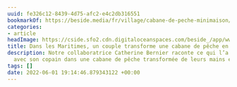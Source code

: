 ```yaml
---
uuid: fe326c12-8439-4d75-afc2-e4c2db316551
bookmarkOf: https://beside.media/fr/village/cabane-de-peche-minimaison/
categories:
- article
headImage: https://cside.sfo2.cdn.digitaloceanspaces.com/beside_/app/www/2021/05/BESIDE_Village_Cabine_header.jpg
title: Dans les Maritimes, un couple transforme une cabane de pêche en minimaison.
description: Notre collaboratrice Catherine Bernier raconte ce qui l’a amenée à vivre
  avec son copain dans une cabane de pêche transformée de leurs mains en minimaison.
tags: []
date: 2022-06-01 19:14:46.879343122 +00:00
---
```


